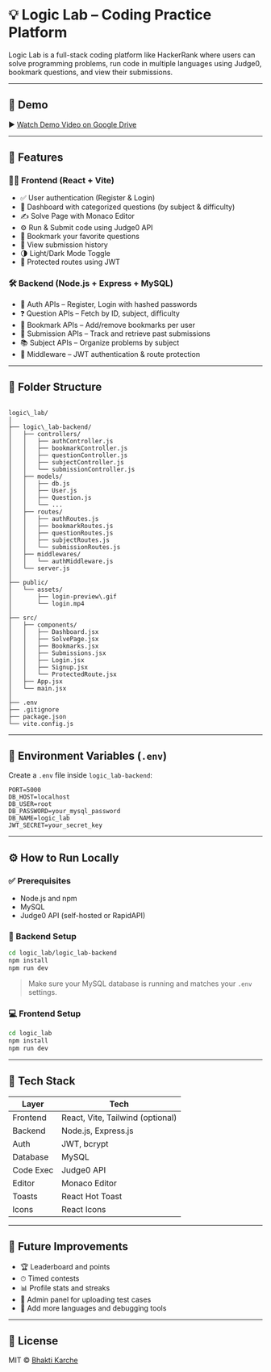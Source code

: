 # 💡 Logic Lab – Coding Practice Platform

Logic Lab is a full-stack coding platform like HackerRank where users can solve programming problems, run code in multiple languages using Judge0, bookmark questions, and view their submissions.

---

## 🎥 Demo

▶️ [Watch Demo Video on Google Drive](https://drive.google.com/file/d/1ehjE66bnuMCa14Ccefq8QatRbdmh1Nba/view?usp=sharing)

---

## 🚀 Features

### 👨‍💻 Frontend (React + Vite)
- ✅ User authentication (Register & Login)
- 🧠 Dashboard with categorized questions (by subject & difficulty)
- ✍️ Solve Page with Monaco Editor
- ⚙️ Run & Submit code using Judge0 API
- 📌 Bookmark your favorite questions
- 📜 View submission history
- 🌗 Light/Dark Mode Toggle
- 🔐 Protected routes using JWT

### 🛠 Backend (Node.js + Express + MySQL)
- 🔐 Auth APIs – Register, Login with hashed passwords
- ❓ Question APIs – Fetch by ID, subject, difficulty
- 📌 Bookmark APIs – Add/remove bookmarks per user
- 📨 Submission APIs – Track and retrieve past submissions
- 📚 Subject APIs – Organize problems by subject
- 🔐 Middleware – JWT authentication & route protection

---

## 🧱 Folder Structure

```

logic\_lab/
│
├── logic\_lab-backend/
│   ├── controllers/
│   │   ├── authController.js
│   │   ├── bookmarkController.js
│   │   ├── questionController.js
│   │   ├── subjectController.js
│   │   └── submissionController.js
│   ├── models/
│   │   ├── db.js
│   │   ├── User.js
│   │   ├── Question.js
│   │   └── ...
│   ├── routes/
│   │   ├── authRoutes.js
│   │   ├── bookmarkRoutes.js
│   │   ├── questionRoutes.js
│   │   ├── subjectRoutes.js
│   │   └── submissionRoutes.js
│   ├── middlewares/
│   │   └── authMiddleware.js
│   └── server.js
│
├── public/
│   └── assets/
│       ├── login-preview\.gif
│       └── login.mp4
│
├── src/
│   ├── components/
│   │   ├── Dashboard.jsx
│   │   ├── SolvePage.jsx
│   │   ├── Bookmarks.jsx
│   │   ├── Submissions.jsx
│   │   ├── Login.jsx
│   │   ├── Signup.jsx
│   │   └── ProtectedRoute.jsx
│   ├── App.jsx
│   └── main.jsx
│
├── .env
├── .gitignore
├── package.json
└── vite.config.js

````

---

## 🔧 Environment Variables (`.env`)

Create a `.env` file inside `logic_lab-backend`:

```env
PORT=5000
DB_HOST=localhost
DB_USER=root
DB_PASSWORD=your_mysql_password
DB_NAME=logic_lab
JWT_SECRET=your_secret_key
````

---

## ⚙️ How to Run Locally

### ✅ Prerequisites

* Node.js and npm
* MySQL
* Judge0 API (self-hosted or RapidAPI)

### 🔌 Backend Setup

```bash
cd logic_lab/logic_lab-backend
npm install
npm run dev
```

> Make sure your MySQL database is running and matches your `.env` settings.

### 💻 Frontend Setup

```bash
cd logic_lab
npm install
npm run dev
```

---

## 🧠 Tech Stack

| Layer     | Tech                             |
| --------- | -------------------------------- |
| Frontend  | React, Vite, Tailwind (optional) |
| Backend   | Node.js, Express.js              |
| Auth      | JWT, bcrypt                      |
| Database  | MySQL                            |
| Code Exec | Judge0 API                       |
| Editor    | Monaco Editor                    |
| Toasts    | React Hot Toast                  |
| Icons     | React Icons                      |

---

## 📌 Future Improvements

* 🏆 Leaderboard and points
* ⏱ Timed contests
* 📊 Profile stats and streaks
* 🧪 Admin panel for uploading test cases
* 🧩 Add more languages and debugging tools

---

## 📜 License

MIT © [Bhakti Karche](https://github.com/bhaktikarche)

